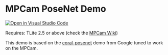 # MPCam PoseNet Demo

[![Open in Visual Studio Code](https://open.vscode.dev/badges/open-in-vscode.svg)](https://open.vscode.dev/organization/repository)

Requires: TLite 2.5 or above (check the [MPCam Wiki](https://siana-systems.atlassian.net/wiki/spaces/MPCAM))

This demo is based on the [coral-posenet](https://github.com/google-coral/project-posenet) demo from Google tuned to work on the MPCam.
